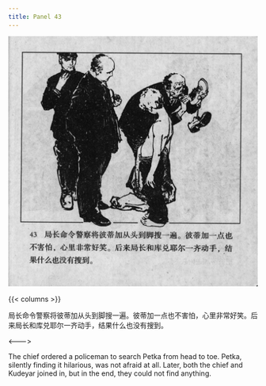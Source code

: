 ```yaml
---
title: Panel 43
---
```


 ![biao page](./../../../images/biao/seifert0726_biao_0047_043.jpg)

{{< columns >}}



局长命令警察将彼蒂加从头到脚搜一遍。彼蒂加一点也不害怕，心里非常好笑。后来局长和库兑耶尔一齐动手，结果什么也没有搜到。

<--->


The chief ordered a policeman to search Petka from head to toe. Petka, silently finding it hilarious, was not afraid at all. Later, both the chief and Kudeyar joined in, but in the end, they could not find anything.
